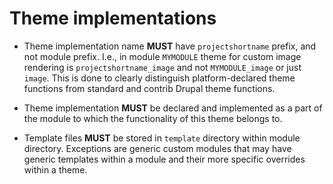 # Theme implementations

* Theme implementation name **MUST** have `projectshortname` prefix, and not module prefix. I.e., in module `MYMODULE` theme for custom image rendering is `projectshortname_image` and not `MYMODULE_image` or just `image`. This is done to clearly distinguish platform­-declared theme functions from standard and contrib Drupal theme functions.

* Theme implementation **MUST** be declared and implemented as a part of the module to which the functionality of this theme belongs to.

* Template files **MUST** be stored in `template` directory within module directory. Exceptions are generic custom modules that may have generic templates within a module and their more specific overrides within a theme.

